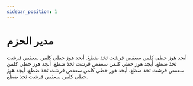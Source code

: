 ```yaml
---
sidebar_position: 1
---
```


# مدير الحزم

أبجد هوز حطي كلمن سعفص قرشت ثخذ ضظغ. أبجد هوز حطي كلمن سعفص قرشت ثخذ ضظغ.
أبجد هوز حطي كلمن سعفص قرشت ثخذ ضظغ. أبجد هوز حطي كلمن سعفص قرشت ثخذ ضظغ.
  أبجد هوز حطي كلمن سعفص قرشت ثخذ ضظغ. أبجد هوز حطي كلمن سعفص قرشت ثخذ ضظغ.

